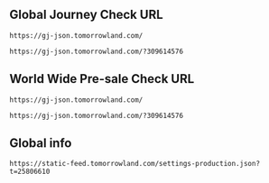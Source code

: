 ## Global Journey Check URL

```url
https://gj-json.tomorrowland.com/

https://gj-json.tomorrowland.com/?309614576
```


## World Wide Pre-sale Check URL

```url
https://gj-json.tomorrowland.com/

https://gj-json.tomorrowland.com/?309614576
```


## Global info
```url
https://static-feed.tomorrowland.com/settings-production.json?t=25806610
```